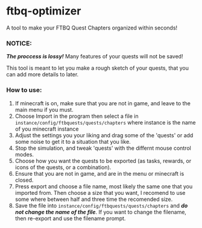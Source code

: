 # ftbq-optimizer
A tool to make your FTBQ Quest Chapters organized within seconds!

### NOTICE:
***The proccess is lossy!***
Many features of your quests will not be saved!

This tool is meant to let you make a rough sketch of your quests, that you can add more details to later.

### How to use:
1. If minecraft is on, make sure that you are not in game, and leave to the main menu if you must.
2. Choose Import in the program then select a file in `instance/config/ftbquests/quests/chapters` where instance is the name of you minecraft instance
3. Adjust the settings you your liking and drag some of the 'quests' or add some noise to get it to a situation that you like.
4. Stop the simulation, and tweak 'quests' with the differnt mouse control modes.
5. Choose how you want the quests to be exported (as tasks, rewards, or icons of the quests, or a combination).
6. Ensure that you are not in game, and are in the menu or minecraft is closed.
7. Press export and choose a file name, most likely the same one that you imported from. Then choose a size that you want, I recomend to use some where between half and three time the recomended size.
8. Save the file into `instance/config/ftbquests/quests/chapters` and ***do not change the name of the file***. If you want to change the filename, then re-export and use the filename prompt.
